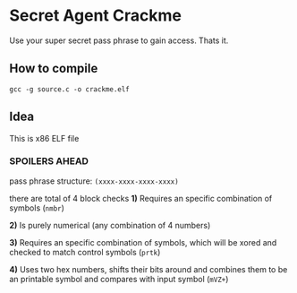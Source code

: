 # Secret Agent Crackme

Use your super secret pass phrase to gain access. Thats it.

## How to compile

`gcc -g source.c -o crackme.elf`

## Idea

This is x86 ELF file


### SPOILERS AHEAD





pass phrase structure:
`(xxxx-xxxx-xxxx-xxxx)`

there are total of 4 block checks
**1)** Requires an specific combination of symbols (`nmbr`)

**2)** Is purely numerical (any combination of 4 numbers)

**3)** Requires an specific combination of symbols, which will be xored and checked to match control symbols (`prtk`)

**4)** Uses two hex numbers, shifts their bits around and combines them to be an printable symbol and compares with input symbol (`mVZ+`)
